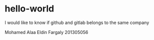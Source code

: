 # hello-world
I would like to know if github and gitlab belongs to the same company 

Mohamed Alaa Eldin Fargaly 201305056

